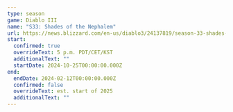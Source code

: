 ```yaml
---
type: season
game: Diablo III
name: "S33: Shades of the Nephalem"
url: https://news.blizzard.com/en-us/diablo3/24137819/season-33-shades-of-the-nephalem-preview
start:
  confirmed: true
  overrideText: 5 p.m. PDT/CET/KST
  additionalText: ""
  startDate: 2024-10-25T00:00:00.000Z
end:
  endDate: 2024-02-12T00:00:00.000Z
  confirmed: false
  overrideText: est. start of 2025
  additionalText: ""
---
```


